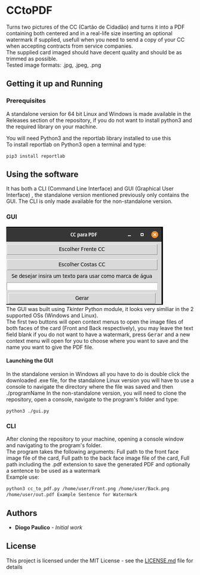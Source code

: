 # CCtoPDF
Turns two pictures of the CC (Cartão de Cidadão) and turns it into a PDF containing both centered and in a real-life size inserting an optional watermark if supplied, usefull when you need to send a copy of your CC when accepting contracts from service companies.<br>
The supplied card imaged should have decent quality and should be as trimmed as possible.<br>
Tested image formats: .jpg, .jpeg, .png

## Getting it up and Running

### Prerequisites

A standalone version for 64 bit Linux and Windows is made available in the Releases section of the repository, if you do not want to install python3 and the required library on your machine.

You will need Python3 and the reportlab library installed to use this <br/>
To install reportlab on Python3 open a terminal and type:
```
pip3 install reportlab
```

## Using the software
It has both a CLI (Command Line Interface) and GUI (Graphical User Interface) , the standalone version mentioned previously only contains the GUI.
The CLI is only made available for the non-standalone version.

### GUI 
![](/docs/GUI_LINUX.png) <br>
The GUI was built using *Tkinter* Python module, it looks very similiar in the 2 supported OSs (Windows and Linux).<br>
The first two buttons will open context menus to open the image files of both faces of the card (Front and Back respectively), you may leave the text field blank if you do not want to have a watermark, press <kbd>Gerar</kbd> and a new context menu will open for you to choose where you want to save and the name you want to give the PDF file.
#### Launching the GUI
In the standalone version in Windows all you have to do is double click the downloaded .exe file, for the standalone Linux version you will have to use a console to navigate the directory where the file was saved and then ./programName
In the non-standalone version, you will need to clone the repository, open a console, navigate to the program's folder and type:
```
python3 ./gui.py
```

### CLI
After cloning the repository to your machine, opening a console window and navigating to the program's folder.<br>
The program takes the following arguments: Full path to the front face image file of the card, Full path to the back face image file of the card, Full path including the .pdf extension to save the generated PDF and optionally a sentence to be used as a watermark<br>
Example use:
```
python3 cc_to_pdf.py /home/user/Front.png /home/user/Back.png /home/user/out.pdf Example Sentence for Watermark
```

## Authors

* **Diogo Paulico** - *Initial work*

## License

This project is licensed under the MIT License - see the [LICENSE.md](LICENSE.md) file for details
